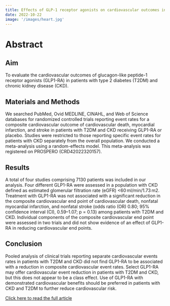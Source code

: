 ```yaml
---
title: Effects of GLP-1 receptor agonists on cardiovascular outcomes in patients with type 2 diabetes and chronic kidney disease- A systematic review and meta-analysis
date: 2022-10-22 
image: '/images/heart.jpg'
---
```


# Abstract 

## Aim
To evaluate the cardiovascular outcomes of glucagon-like peptide-1 receptor agonists (GLP1-RA) in patients with type 2 diabetes (T2DM) and chronic kidney disease (CKD).


## Materials and Methods
We searched PubMed, Ovid MEDLINE, CINAHL, and Web of Science databases for randomized controlled trials reporting event rates for a composite cardiovascular outcome of cardiovascular death, myocardial infarction, and stroke in patients with T2DM and CKD receiving GLP1-RA or placebo. Studies were restricted to those reporting specific event rates for patients with CKD separately from the overall population. We conducted a meta-analysis using a random-effects model. This meta-analysis was registered on PROSPERO (CRD42022320157).

## Results
A total of four studies comprising 7130 patients was included in our analysis. Four different GLP1-RA were assessed in a population with CKD defined as estimated glomerular filtration rate (eGFR) <60 ml/min/1.73 m2. Treatment with GLP1-RA was not associated with a significant reduction in the composite cardiovascular end point of cardiovascular death, nonfatal myocardial infarction, and nonfatal stroke (odds ratio (OR) 0.80; 95% confidence interval (CI), 0.59–1.07; p = 0.13) among patients with T2DM and CKD. Individual components of the composite cardiovascular end point were assessed in two trials and did not show evidence of an effect of GLP1-RA in reducing cardiovascular end points.


## Conclusion
Pooled analysis of clinical trials reporting separate cardiovascular events rates in patients with T2DM and CKD did not find GLP1-RA to be associated with a reduction in composite cardiovascular event rates. Select GLP1-RA may offer cardiovascular event reduction in patients with T2DM and CKD, but this does not appear to be a class effect. Use of GLP1-RA with demonstrated cardiovascular benefits should be preferred in patients with CKD and T2DM to further reduce cardiovascular risk.



<a href="https://accpjournals.onlinelibrary.wiley.com/doi/10.1002/phar.2737" target="_blank">Click here to read the full article</a>